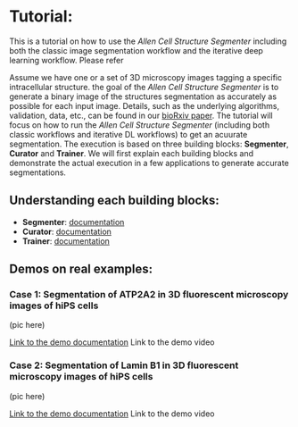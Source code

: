 # Tutorial:

This is a tutorial on how to use the *Allen Cell Structure Segmenter* including both the classic image segmentation workflow and the iterative deep learning workflow. Please refer

Assume we have one or a set of 3D microscopy images tagging a specific intracellular structure. the goal of the *Allen Cell Structure Segmenter* is to generate a binary image of the structures segmentation as accurately as possible for each input image. Details, such as the underlying algorithms, validation, data, etc., can be found in our [bioRxiv paper](https://www.biorxiv.org/content/10.1101/491035v1). The tutorial will focus on how to run the *Allen Cell Structure Segmenter* (including both classic workflows and iterative DL workflows) to get an acuurate segmentation. The execution is based on three building blocks: **Segmenter**, **Curator** and **Trainer**. We will first explain each building blocks and demonstrate the actual execution in a few applications to generate accurate segmentations.

## Understanding each building blocks:

* **Segmenter**: [documentation](./bb1.md)
* **Curator**: [documentation](./bb2.md)
* **Trainer**: [documentation](./bb3.md)

## Demos on real examples:

### Case 1: Segmentation of ATP2A2 in 3D fluorescent microscopy images of hiPS cells 

(pic here)

[Link to the demo documentation](./demo_1.md)
Link to the demo video

### Case 2: Segmentation of Lamin B1 in 3D fluorescent microscopy images of hiPS cells 

(pic here)

[Link to the demo documentation](./demo_2.md)
Link to the demo video



